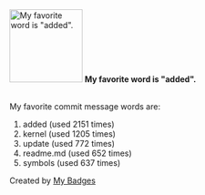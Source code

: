 <img src="https://my-badges.github.io/my-badges/favorite-word.png" alt="My favorite word is &quot;added&quot;." title="My favorite word is &quot;added&quot;." width="128">
<strong>My favorite word is &quot;added&quot;.</strong>
<br><br>

My favorite commit message words are:

1. added (used 2151 times)
2. kernel (used 1205 times)
3. update (used 772 times)
4. readme.md (used 652 times)
5. symbols (used 637 times)


Created by <a href="https://github.com/my-badges/my-badges">My Badges</a>